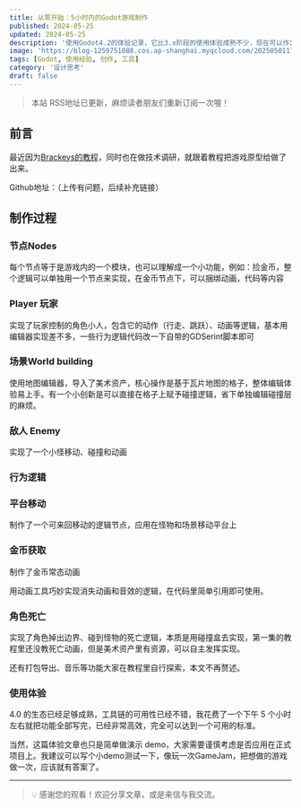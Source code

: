 ```yaml
---
title: 从零开始：5小时内的Godot游戏制作
published: 2024-05-25
updated: 2024-05-25
description: '使用Godot4.2的体验记录，它比3.x阶段的使用体验成熟不少，现在可以作为一个创作工具去使用。'
image: 'https://blog-1259751088.cos.ap-shanghai.myqcloud.com/20250501174647235.png?imageSlim'
tags: [Godot, 使用经验, 创作, 工具]
category: '设计思考'
draft: false
---
```


> 本站 RSS地址已更新，麻烦读者朋友们重新订阅一次喔！

## 前言

最近因为[Brackeys的教程](https://youtu.be/LOhfqjmasi0?si=CJVbxxd2kuC231Ct)，同时也在做技术调研，就跟着教程把游戏原型给做了出来。

<!-- ![](https://blog-1259751088.cos.ap-shanghai.myqcloud.com/uPic/nyFavE.png) -->

Github地址：（上传有问题，后续补充链接）

## 制作过程

### 节点Nodes

每个节点等于是游戏内的一个模块，也可以理解成一个小功能，例如：捡金币，整个逻辑可以单独用一个节点来实现，在金币节点下，可以捆绑动画，代码等内容

<!-- ![](https://blog-1259751088.cos.ap-shanghai.myqcloud.com/uPic/CleanShot%202024-05-24%20at%2023.24.56.png) -->

### Player 玩家

实现了玩家控制的角色小人，包含它的动作（行走、跳跃）、动画等逻辑，基本用编辑器实现差不多，一些行为逻辑代码改一下自带的GDSerint脚本即可

<!-- ![](https://blog-1259751088.cos.ap-shanghai.myqcloud.com/uPic/CleanShot%202024-05-24%20at%2023.33.44.png) -->

<!-- ![](https://blog-1259751088.cos.ap-shanghai.myqcloud.com/uPic/CleanShot%202024-05-24%20at%2023.34.10.png) -->

### 场景World building

使用地图编辑器，导入了美术资产，核心操作是基于瓦片地图的格子，整体编辑体验易上手。有一个小创新是可以直接在格子上赋予碰撞逻辑，省下单独编辑碰撞层的麻烦。

<!-- ![](https://blog-1259751088.cos.ap-shanghai.myqcloud.com/uPic/CleanShot%202024-05-24%20at%2023.31.36.png) -->

### 敌人 Enemy

实现了一个小怪移动、碰撞和动画

<!-- ![](https://blog-1259751088.cos.ap-shanghai.myqcloud.com/uPic/CleanShot%202024-05-24%20at%2023.47.45.png) -->

### 行为逻辑

### 平台移动

制作了一个可来回移动的逻辑节点，应用在怪物和场景移动平台上

<!-- ![](https://blog-1259751088.cos.ap-shanghai.myqcloud.com/uPic/CleanShot%202024-05-24%20at%2023.38.41.png) -->

### 金币获取

制作了金币常态动画

<!-- ![](https://blog-1259751088.cos.ap-shanghai.myqcloud.com/uPic/CleanShot%202024-05-24%20at%2023.40.48.png) -->

用动画工具巧妙实现消失动画和音效的逻辑，在代码里简单引用即可使用。

<!-- ![](https://blog-1259751088.cos.ap-shanghai.myqcloud.com/uPic/CleanShot%202024-05-24%20at%2023.41.16.png) -->

### 角色死亡

实现了角色掉出边界、碰到怪物的死亡逻辑，本质是用碰撞盒去实现，第一集的教程里还没教死亡动画，但是美术资产里有资源，可以自主发挥实现。

<!-- ![](https://blog-1259751088.cos.ap-shanghai.myqcloud.com/uPic/CleanShot%202024-05-24%20at%2023.44.41.png) -->

还有打包导出、音乐等功能大家在教程里自行探索，本文不再赘述。

### 使用体验

4.0 的生态已经足够成熟，工具链的可用性已经不错，我花费了一个下午 5 个小时左右就把功能全部写完，已经非常高效，完全可以达到一个可用的标准。

当然，这篇体验文章也只是简单做演示 demo，大家需要谨慎考虑是否应用在正式项目上。我建议可以写个小demo测试一下，像玩一次GameJam，把想做的游戏做一次，应该就有答案了。

---

> 💡 感谢您的观看！欢迎分享文章，或是来信与我交流。